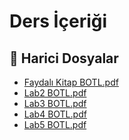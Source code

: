 # Ders İçeriği


<!--Index-->

## 🔗 Harici Dosyalar

- [Faydalı Kitap BOTL.pdf](./Faydal%C4%B1%20Kitap%20BOTL.pdf)
- [Lab2 BOTL.pdf](./Lab2%20BOTL.pdf)
- [Lab3 BOTL.pdf](./Lab3%20BOTL.pdf)
- [Lab4 BOTL.pdf](./Lab4%20BOTL.pdf)
- [Lab5 BOTL.pdf](./Lab5%20BOTL.pdf)


<!--Index-->

